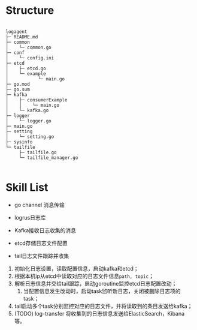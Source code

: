 # Structure

<pre>
<code>
logagent
├─ README.md
├─ common
│    └─ common.go
├─ conf
│    └─ config.ini
├─ etcd
│    ├─ etcd.go
│    └─ example
│           └─ main.go
├─ go.mod
├─ go.sum
├─ kafka
│    ├─ consumerExample
│    │    └─ main.go
│    └─ kafka.go
├─ logger
│    └─ logger.go
├─ main.go
├─ setting
│    └─ setting.go
├─ sysinfo
└─ tailfile
     ├─ tailfile.go
     └─ tailfile_manager.go
</code>
</pre>

# Skill List

*   go channel 消息传输
*   logrus日志库
*   Kafka接收日志收集的消息

* etcd存储日志文件配置
* tail日志文件跟踪并收集



1. 初始化日志设置，读取配置信息，启动kafka和etcd；
2. 根据本机ip从etcd中读取对应的日志文件信息`path, topic`；
3. 解析日志信息并交给tail跟踪，启动goroutine监控etcd日志配置改动；
   1. 当配置信息发生改动时，启动task监听新日志，关闭被删除日志项的task；
4. tail启动多个task分别监控对应的日志文件，并将读取到的条目发送给kafka；
5. (TODO) log-transfer 将收集到的日志信息发送给ElasticSearch，Kibana等。